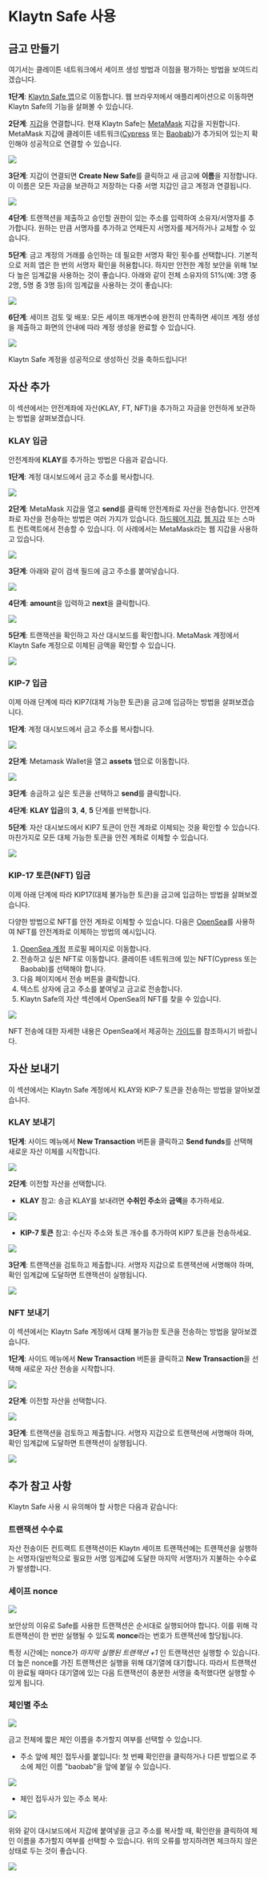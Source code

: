 # Klaytn Safe 사용

## 금고 만들기

여기서는 클레이튼 네트워크에서 세이프 생성 방법과 이점을 평가하는 방법을 보여드리겠습니다.

**1단계**: [Klaytn Safe 앱](https://safe.klaytn.foundation/)으로 이동합니다. 웹 브라우저에서 애플리케이션으로 이동하면 Klaytn Safe의 기능을 살펴볼 수 있습니다.

**2단계**: [지갑](https://docs.ethhub.io/using-ethereum/wallets/intro-to-ethereum-wallets/)을 연결합니다. 현재 Klaytn Safe는 [MetaMask](../../../tutorials/connecting-metamask) 지갑을 지원합니다. MetaMask 지갑에 클레이튼 네트워크([Cypress](../../../tutorials/connecting-metamask#connect-to-klaytn-cypress-network-mainnet) 또는 [Baobab](../../../tutorials/connecting-metamask#connect-to-klaytn-baobab-network-testnet))가 추가되어 있는지 확인해야 성공적으로 연결할 수 있습니다.

![](/img/build/tools/1_safeConnect.gif)

**3단계**: 지갑이 연결되면 **Create New Safe**를 클릭하고 새 금고에 **이름**을 지정합니다. 이 이름은 모든 자금을 보관하고 저장하는 다중 서명 지갑인 금고 계정과 연결됩니다.

![](/img/build/tools/2_safeName.gif)

**4단계**: 트랜잭션을 제출하고 승인할 권한이 있는 주소를 입력하여 소유자/서명자를 추가합니다. 원하는 만큼 서명자를 추가하고 언제든지 서명자를 제거하거나 교체할 수 있습니다.

**5단계**: 금고 계정의 거래를 승인하는 데 필요한 서명자 확인 횟수를 선택합니다. 기본적으로 저희 앱은 한 번의 서명자 확인을 허용합니다. 하지만 안전한 계정 보안을 위해 1보다 높은 임계값을 사용하는 것이 좋습니다. 아래와 같이 전체 소유자의 51%(예: 3명 중 2명, 5명 중 3명 등)의 임계값을 사용하는 것이 좋습니다:

![](/img/build/tools/3_safeOwners.png)

**6단계**: 세이프 검토 및 배포: 모든 세이프 매개변수에 완전히 만족하면 세이프 계정 생성을 제출하고 화면의 안내에 따라 계정 생성을 완료할 수 있습니다.

![](/img/build/tools/4_deploySafe.gif)

Klaytn Safe 계정을 성공적으로 생성하신 것을 축하드립니다!

## 자산 추가

이 섹션에서는 안전계좌에 자산(KLAY, FT, NFT)을 추가하고 자금을 안전하게 보관하는 방법을 살펴보겠습니다.

### KLAY 입금

안전계좌에 **KLAY**를 추가하는 방법은 다음과 같습니다.

**1단계**: 계정 대시보드에서 금고 주소를 복사합니다.

![](/img/build/tools/f1_copyAddr.png)

**2단계**: MetaMask 지갑을 열고 **send**를 클릭해 안전계좌로 자산을 전송합니다. 안전계좌로 자산을 전송하는 방법은 여러 가지가 있습니다. [하드웨어 지갑](https://docs.ethhub.io/using-ethereum/wallets/hardware/), [웹 지갑](https://docs.ethhub.io/using-ethereum/wallets/web/) 또는 스마트 컨트랙트에서 전송할 수 있습니다. 이 사례에서는 MetaMask라는 웹 지갑을 사용하고 있습니다.

![](/img/build/tools/f2_sendBtn.png)

**3단계**: 아래와 같이 검색 필드에 금고 주소를 붙여넣습니다.

![](/img/build/tools/f3_searchAddr.png)

**4단계**: **amount**을 입력하고 **next**을 클릭합니다.

![](/img/build/tools/f4_amountNext.png)

**5단계**: 트랜잭션을 확인하고 자산 대시보드를 확인합니다. MetaMask 계정에서 Klaytn Safe 계정으로 이체된 금액을 확인할 수 있습니다.

![](/img/build/tools/f5_sendDone.png)

### KIP-7 입금

이제 아래 단계에 따라 KIP7(대체 가능한 토큰)을 금고에 입금하는 방법을 살펴보겠습니다.

**1단계**: 계정 대시보드에서 금고 주소를 복사합니다.

![](/img/build/tools/f1_copyAddr.png)

**2단계**: Metamask Wallet을 열고 **assets** 탭으로 이동합니다.

![](/img/build/tools/ft2_assetTst.png)

**3단계**: 송금하고 싶은 토큰을 선택하고 **send**를 클릭합니다.

**4단계**: **KLAY 입금**의 **3**, **4**, **5** 단계를 반복합니다.

**5단계**: 자산 대시보드에서 KIP7 토큰이 안전 계좌로 이체되는 것을 확인할 수 있습니다. 마찬가지로 모든 대체 가능한 토큰을 안전 계좌로 이체할 수 있습니다.

![](/img/build/tools/ft3_tstDone.png)

### KIP-17 토큰(NFT) 입금

이제 아래 단계에 따라 KIP17(대체 불가능한 토큰)을 금고에 입금하는 방법을 살펴보겠습니다.

다양한 방법으로 NFT를 안전 계좌로 이체할 수 있습니다. 다음은 [OpenSea](https://opensea.io/about)를 사용하여 NFT를 안전계좌로 이체하는 방법의 예시입니다.

1. [OpenSea 계정](https://testnets.opensea.io/account) 프로필 페이지로 이동합니다.
2. 전송하고 싶은 NFT로 이동합니다. 클레이튼 네트워크에 있는 NFT(Cypress 또는 Baobab)를 선택해야 합니다.
3. 다음 페이지에서 전송 버튼을 클릭합니다.
4. 텍스트 상자에 금고 주소를 붙여넣고 금고로 전송합니다.
5. Klaytn Safe의 자산 섹션에서 OpenSea의 NFT를 찾을 수 있습니다.

![](/img/build/tools/sendNFTOpensea.gif)

NFT 전송에 대한 자세한 내용은 OpenSea에서 제공하는 [가이드](https://support.opensea.io/hc/en-us/articles/5183126109715-How-can-I-transfer-an-NFT-using-OpenSea-#:~:text=Go%20to%20the%20MetaMask%20app,see%20the%20Estimated%20gas%20fee)를 참조하시기 바랍니다.

## 자산 보내기

이 섹션에서는 Klaytn Safe 계정에서 KLAY와 KIP-7 토큰을 전송하는 방법을 알아보겠습니다.

### KLAY 보내기 <a id="Send KLAY from Safe"></a>

**1단계**: 사이드 메뉴에서 **New Transaction** 버튼을 클릭하고 **Send funds**를 선택해 새로운 자산 이체를 시작합니다.

![](/img/build/tools/5_safeSendInit.gif)

**2단계**: 이전할 자산을 선택합니다.

- **KLAY**
  참고: 송금 KLAY를 보내려면 **수취인 주소**와 **금액**을 추가하세요.

![](/img/build/tools/6_safeSendKlay.gif)

- **KIP-7 토큰**
  참고: 수신자 주소와 토큰 개수를 추가하여 KIP7 토큰을 전송하세요.

![](/img/build/tools/7_safeSendKIP7.gif)

**3단계**: 트랜잭션을 검토하고 제출합니다. 서명자 지갑으로 트랜잭션에 서명해야 하며, 확인 임계값에 도달하면 트랜잭션이 실행됩니다.

![](/img/build/tools/8_safeExecKlay.gif)

### NFT 보내기 <a id="Send NFTs from Safe"></a>

이 섹션에서는 Klaytn Safe 계정에서 대체 불가능한 토큰을 전송하는 방법을 알아보겠습니다.

**1단계**: 사이드 메뉴에서 **New Transaction** 버튼을 클릭하고 **New Transaction**을 선택해 새로운 자산 전송을 시작합니다.

![](/img/build/tools/9_safeNFTInit.gif)

**2단계**: 이전할 자산을 선택합니다.

![](/img/build/tools/10_safeChooseNFT.gif)

**3단계**: 트랜잭션을 검토하고 제출합니다. 서명자 지갑으로 트랜잭션에 서명해야 하며, 확인 임계값에 도달하면 트랜잭션이 실행됩니다.

![](/img/build/tools/11_safeNftExec.gif)

## 추가 참고 사항 <a id="Points to Note"></a>

Klaytn Safe 사용 시 유의해야 할 사항은 다음과 같습니다:

### 트랜잭션 수수료 <a id="Transaction Fees"></a>

자산 전송이든 컨트랙트 트랜잭션이든 Klaytn 세이프 트랜잭션에는 트랜잭션을 실행하는 서명자(일반적으로 필요한 서명 임계값에 도달한 마지막 서명자)가 지불하는 수수료가 발생합니다.

### 세이프 nonce <a id="Safe Nonce"></a>

![](/img/build/tools/21_safeNounce.png)

보안상의 이유로 Safe를 사용한 트랜잭션은 순서대로 실행되어야 합니다. 이를 위해 각 트랜잭션이 한 번만 실행될 수 있도록 **nonce**라는 번호가 트랜잭션에 할당됩니다.

특정 시간에는 nonce가 _마지막 실행된 트랜잭션 +1_ 인 트랜잭션만 실행할 수 있습니다. 더 높은 nonce를 가진 트랜잭션은 실행을 위해 대기열에 대기합니다. 따라서 트랜잭션이 완료될 때마다 대기열에 있는 다음 트랜잭션이 충분한 서명을 축적했다면 실행할 수 있게 됩니다.

### 체인별 주소 <a id="Chain-specific addresses"></a>

![](/img/build/tools/22_chainSpec.png)

금고 전체에 짧은 체인 이름을 추가할지 여부를 선택할 수 있습니다.

- 주소 앞에 체인 접두사를 붙입니다: 첫 번째 확인란을 클릭하거나 다른 방법으로 주소에 체인 이름 "baobab"을 앞에 붙일 수 있습니다.

![](/img/build/tools/23_acctPrepend.png)

- 체인 접두사가 있는 주소 복사:

![](/img/build/tools/24_chainAddrError.png)

위와 같이 대시보드에서 지갑에 붙여넣을 금고 주소를 복사할 때, 확인란을 클릭하여 체인 이름을 추가할지 여부를 선택할 수 있습니다. 위의 오류를 방지하려면 체크하지 않은 상태로 두는 것이 좋습니다.

![](/img/build/tools/25_copyAcctPrepend.png)
